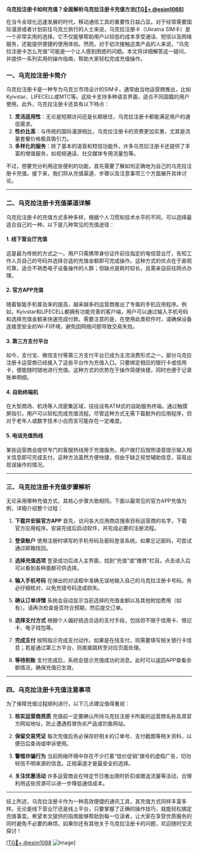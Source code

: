 **乌克拉注册卡如何充值？全面解析乌克拉注册卡充值方法[[TG💪+ @esim1088](https://t.me/s/esim1088)]**

在当今全球化迅速发展的时代，移动通信工具的重要性日益凸显。对于经常需要国际漫游或者计划前往乌克兰旅行的人士来说，乌克拉注册卡（Ukraina SIM卡）是一个非常实用的选择。它不仅能够帮助用户以较低的成本享受通话、短信以及网络服务，还能提供便捷的使用体验。然而，对于初次接触这类产品的人来说，“乌克拉注册卡怎么充值”可能是一个让人感到困惑的问题。本文将详细解答这一疑问，并提供一系列实用的操作指南，帮助大家轻松完成充值操作。

### 一、乌克拉注册卡简介

乌克拉注册卡是一种专为乌克兰市场设计的SIM卡，通常由当地运营商推出，比如Kyivstar、LIFECELL或MTC等。这些卡支持多种语言界面，适合不同国籍的用户使用。此外，乌克拉注册卡还具有以下特点：

1. **灵活适用性**：无论是短期访问还是长期居住，乌克拉注册卡都能满足用户的通信需求。
2. **性价比高**：与传统的国际漫游相比，乌克拉注册卡的资费更加实惠，尤其是流量套餐价格极具吸引力。
3. **多样化的服务**：除了基本的语音和短信功能外，许多乌克拉注册卡还提供了丰富的增值服务，如视频通话、社交媒体专用流量包等。

不过，想要充分利用这些便利的功能，首先需要了解如何正确地为自己的乌克拉注册卡充值。接下来，我们将从充值渠道、步骤以及注意事项三个方面展开具体讨论。

---

### 二、乌克拉注册卡充值渠道详解

乌克拉注册卡的充值方式多种多样，根据个人习惯和技术水平的不同，可以选择最适合自己的一种。以下是几种常见的充值途径：

#### 1. **线下营业厅充值**
这是最为传统的方式之一。用户只需携带身份证件前往指定的电信营业厅，告知工作人员自己的号码并选择合适的充值金额即可完成操作。这种方式的优点在于直观可靠，适合不熟悉电子设备操作的人群；但缺点是耗时较长，且需亲自前往网点办理。

#### 2. **官方APP充值**
随着智能手机普及率的提高，越来越多的运营商推出了专属的手机应用程序。例如，Kyivstar和LIFECELL都拥有功能完善的客户端，用户可以通过输入手机号码和选择充值金额来快速完成付款。需要注意的是，在使用此类软件时，请确保设备连接至安全的Wi-Fi环境，避免因网络问题导致交易失败。

#### 3. **第三方支付平台**
如今，支付宝、微信支付等第三方支付平台已成为主流消费形式之一。部分乌克拉注册卡运营商已经接入了这些平台作为充值入口。只要绑定相应的银行卡或信用卡，便能随时随地进行充值。这种方式的优势在于操作简便快捷，同时也便于记录账单明细。

#### 4. **自助终端机**
在大型商场、机场等人流密集区域，往往设有ATM式的自助服务终端。通过触摸屏指引，用户可以轻松完成充值流程。尽管这种方式无需下载额外的应用程序，但对于老年人或数字技术小白而言可能存在一定难度。

#### 5. **电话充值热线**
某些运营商会提供专门的客服热线用于充值服务。用户拨打后按照语音提示输入相关信息即可完成支付。这种方法虽然方便快捷，但由于缺乏视觉辅助信息，容易出现误操作的情况。

---

### 三、乌克拉注册卡充值步骤解析

无论采用哪种充值方式，其核心步骤大致相同。下面以最常见的官方APP充值为例，详细介绍整个过程：

1. **下载并安装官方APP**
   首先，访问各大应用商店搜索目标运营商的名字，下载官方应用程序。安装完成后启动软件，并完成必要的注册流程。

2. **登录账户**
   使用注册时填写的手机号码及密码登录系统。如果忘记密码，可尝试通过邮箱找回。

3. **选择充值选项**
   登录成功后进入主界面，找到“充值”或“缴费”栏目。点击进入后可以看到各种面额可供选择。

4. **输入手机号码**
   在弹出的对话框中准确无误地输入自己的乌克拉注册卡号码。务必仔细核对，以免充错号码造成损失。

5. **确认订单详情**
   系统会自动显示当前选择的充值金额以及其他附加费用（如有）。请再次检查是否符合预期，然后提交订单。

6. **选择支付方式**
   根据个人偏好挑选合适的支付手段，包括但不限于信用卡、借记卡、电子钱包等。

7. **完成支付**
   按照指示完成支付动作。如果是在线支付，则需要填写相关银行卡信息；若是通过第三方平台，则直接跳转至对应页面处理。

8. **等待到账**
   支付完成后，系统会提示充值成功的消息。此时可以返回APP查看余额情况，确保充值已生效。

---

### 四、乌克拉注册卡充值注意事项

为了保障充值过程顺利进行，以下几点建议值得重视：

1. **核实运营商资质**
   充值前一定要确认所持乌克拉注册卡所属的运营商名称及其官方网站地址，防止遭遇假冒伪劣产品或钓鱼网站。

2. **保留交易凭证**
   每次充值后务必保存好相关的订单号、支付截图等相关资料，以便日后查询或申诉使用。

3. **警惕诈骗行为**
   当前网络环境中存在不少打着“低价促销”旗号的虚假广告，切勿轻信不明来源的信息。正规渠道才是最安全的选择。

4. **关注优惠活动**
   许多运营商会在特定节日推出限时折扣或赠送流量等活动，合理利用这些资源可以进一步降低通信成本。

---

综上所述，乌克拉注册卡作为一种高效便捷的通讯工具，其充值方式同样丰富多样。无论是线下营业厅还是线上平台，只要掌握了正确的操作技巧，就能轻松搞定充值事宜。希望本文提供的指南能够帮助到每一位读者，让大家在享受优质服务的同时避免不必要的麻烦。如果你还有其他关于乌克拉注册卡的问题，欢迎随时交流探讨！

[[TG💪+ @esim1088](https://t.me/s/esim1088) ![Image](https://i.postimg.cc/4NQfJmqS/Snipaste-2025-05-13-00-14-12.png)]